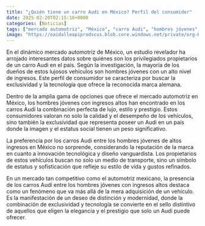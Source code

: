 ```yaml
---
title: "¿Quién tiene un carro Audi en México? Perfil del consumidor"
date: 2025-02-20T02:15:18+0000
categories: [Noticias]
tags: ["mercado automotriz", "México", "carro Audi", "hombres jóvenes", "ingresos altos", "exclusividad", "tecnología", "lujo", "estilo", "prestigio", "calidad", "desempeño", "estatus social", "innovación tecnológica", "diseño vanguardista", "sofisticación"]
image: "https://oaidalleapiprodscus.blob.core.windows.net/private/org-HKmKxpuNw3Y88lm4EBrIPq0n/user-ZwiCXOggLL8ZNNKE2g7rXFmV/img-hdKMK6jSP1rBEL0mzj8bCD9Q.png?st=2025-02-20T01%3A15%3A18Z&se=2025-02-20T03%3A15%3A18Z&sp=r&sv=2024-08-04&sr=b&rscd=inline&rsct=image/png&skoid=d505667d-d6c1-4a0a-bac7-5c84a87759f8&sktid=a48cca56-e6da-484e-a814-9c849652bcb3&skt=2025-02-20T00%3A19%3A02Z&ske=2025-02-21T00%3A19%3A02Z&sks=b&skv=2024-08-04&sig=C2P3mP6MnNWgQnOZdj6q0AW0nUJIcyDxcc%2B7m2%2BO4D8%3D"
---
```


En el dinámico mercado automotriz de México, un estudio revelador ha arrojado interesantes datos sobre quiénes son los privilegiados propietarios de un carro Audi en el país. Según la investigación, la mayoría de los dueños de estos lujosos vehículos son hombres jóvenes con un alto nivel de ingresos. Este perfil de consumidor se caracteriza por buscar la exclusividad y la tecnología que ofrece la reconocida marca alemana.

Dentro de la amplia gama de opciones que ofrece el mercado automotriz en México, los hombres jóvenes con ingresos altos han encontrado en los carros Audi la combinación perfecta de lujo, estilo y prestigio. Estos consumidores valoran no solo la calidad y el desempeño de los vehículos, sino también la exclusividad que representa poseer un Audi en un país donde la imagen y el estatus social tienen un peso significativo.

La preferencia por los carros Audi entre los hombres jóvenes de altos ingresos en México no sorprende, considerando la reputación de la marca en cuanto a innovación tecnológica y diseño vanguardista. Los propietarios de estos vehículos buscan no solo un medio de transporte, sino un símbolo de estatus y sofisticación que refleje su estilo de vida y gustos refinados.

En un mercado tan competitivo como el automotriz mexicano, la presencia de los carros Audi entre los hombres jóvenes con ingresos altos destaca como un fenómeno que va más allá de la mera adquisición de un vehículo. Es la manifestación de un deseo de distinción y modernidad, donde la combinación de exclusividad y tecnología se convierte en el sello distintivo de aquellos que eligen la elegancia y el prestigio que solo un Audi puede ofrecer.
    